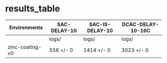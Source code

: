 # results_table
| Environments  |SAC-DELAY-10|SAC-IS-DELAY-10|DCAC-DELAY-10-16C|
|---------------|------------|---------------|-----------------|
|               |logs/       |logs/          |logs/            |
|zinc-coating-v0|556 +/- 0   |1414 +/- 0     |3023 +/- 0       |
